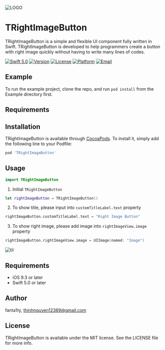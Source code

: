 ![LOGO]()

# TRightImageButton
TRightImageButton is a simple and flexible UI component fully written in Swift. TRightImageButton is developed to help programmers create a button with right image quickly without having to write many lines of codes.

[![Swift 5.0](https://img.shields.io/badge/Swift-5.0-brightgreen)](https://developer.apple.com/swift/)
[![Version](https://img.shields.io/cocoapods/v/TRightImageButton.svg?style=flat)](https://cocoapods.org/pods/TRightImageButton)
[![License](https://img.shields.io/cocoapods/l/TRightImageButton.svg?style=flat)](https://cocoapods.org/pods/TRightImageButton)
[![Platform](https://img.shields.io/cocoapods/p/TRightImageButton.svg?style=flat)](https://cocoapods.org/pods/TRightImageButton)
[![Email](https://img.shields.io/badge/contact-@thinhnguyen12389@gmail.com-blue)](thinhnguyen12389@gmail.com)

## Example

To run the example project, clone the repo, and run `pod install` from the Example directory first.

## Requirements

## Installation

TRightImageButton is available through [CocoaPods](https://cocoapods.org). To install
it, simply add the following line to your Podfile:

```ruby
pod 'TRightImageButton'
```

## Usage
```swift
import TRightImageButton
```

1) Initial ``TRightImageButton`` 
```swift
let rightImageButton = TRightImageButton()
```

2) To show title, please input into ``customTitleLabel.text`` property
```swift
rightImageButton.customTitleLabel.text = "Right Image Button"
```

3) To show right image, please add image into ``rightImageView.image`` property
```swift
rightImageButton.rightImageView.image = UIImage(named: "Image")
```

![til]()

## Requirements
- iOS 9.3 or later
- Swift 5.0 or later

## Author

fanta1ty, thinhnguyen12389@gmail.com

## License

TRightImageButton is available under the MIT license. See the LICENSE file for more info.
